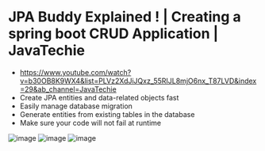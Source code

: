 # JPA Buddy Explained ! | Creating a spring boot CRUD Application | JavaTechie
- https://www.youtube.com/watch?v=b30OB8K9WX4&list=PLVz2XdJiJQxz_55RIJL8mjO6nx_T87LVD&index=29&ab_channel=JavaTechie
- Create JPA entities and data-related objects fast
- Easily manage database migration
- Generate entities from existing tables in the database
- Make sure your code will not fail at runtime

![image](https://user-images.githubusercontent.com/69948118/224478737-25a60686-0026-4fea-8d6b-62252aefc374.png)
![image](https://user-images.githubusercontent.com/69948118/224478749-021d3671-d3ab-40b7-8c45-65df0781958f.png)
![image](https://user-images.githubusercontent.com/69948118/224478755-5cc17d57-b002-4623-b2e3-62cfb3d4c70b.png)
